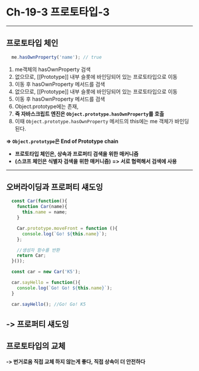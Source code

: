 # Ch-19-3 프로토타입-3

---

## 프로토타입 체인
```javascript
  me.hasOwnProperty('name'); // true
```
1. me객체의 hasOwnProperty 검색
2. 없으므로, [[Prototype]] 내부 슬롯에 바인딩되어 있는 프로토타입으로 이동
3. 이동 후 hasOwnProperty 메서드를 검색
4. 없으므로, [[Prototype]] 내부 슬롯에 바인딩되어 있는 프로토타입으로 이동
5. 이동 후 hasOwnProperty 메서드를 검색
6. Object.prototype에는 존재, 
7. **즉 자바스크립트 엔진은 `Object.prototype.hasOwnProperty`를 호출** 
8. 이때 `Object.prototype.hasOwnProperty` 메서드의 this에는 me 객체가 바인딩된다.

**=> `Object.prototype`은 End of Prototype chain**
- **프로토타입 체인은, 상속과 프로퍼티 검색을 위한 매커니즘**
- **(스코프 체인은 식별자 검색을 위한 매커니즘)**
**=> 서로 협력해서 검색에 사용**
  
---

## 오버라이딩과 프로퍼티 섀도잉
```javascript
  const Car(function(){
    function Car(name){
      this.name = name;
    }

    Car.prototype.moveFront = function (){
      console.log(`Go! ${this.name}`);
    };

    //생성자 함수를 반환
    return Car;
  }());

  const car = new Car('K5');

  car.sayHello = function(){
    console.log(`Go! Go! ${this.name}`);
  }

  car.sayHello(); //Go! Go! K5
```
-> 프로퍼티 섀도잉
---

## 프로토타입의 교체
**-> 번거로움 직접 교체 하지 않는게 좋다, 직접 상속이 더 안전하다**
